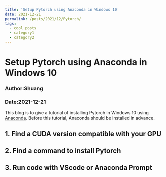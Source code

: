 ```yaml
---
title: 'Setup Pytorch using Anaconda in Windows 10'
date: 2021-12-21
permalink: /posts/2021/12/Pytorch/
tags:
  - cool posts
  - category1
  - category2
---
```


# Setup Pytorch using Anaconda in Windows 10

### Author:Shuang
### Date:2021-12-21

This blog is to give a tutorial of installing Pytorch in Windows 10 using [Anaconda](https://www.anaconda.com/). Before this tutorial, Anaconda should be installed in advance. 

## 1. Find a CUDA version compatible with your GPU

## 2. Find a command to install Pytorch

## 3. Run code with VScode or Anaconda Prompt

